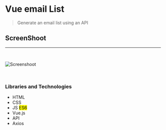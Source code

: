 # Vue email List

> Generate an email list using an API

## ScreenShoot
---
<br>

![Screenshoot](sreenshot.png)

<br>


### Libraries and Technologies
- HTML
- CSS
- JS <mark>ES6</mark>
- Vue.js
- API
- Axios